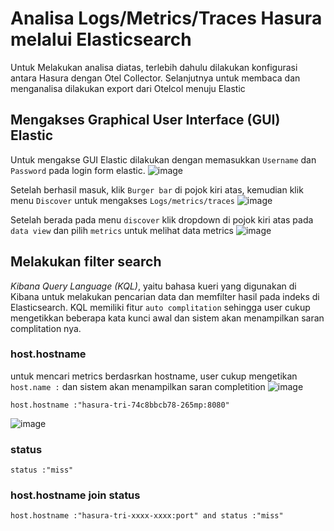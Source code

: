 # Analisa Logs/Metrics/Traces Hasura melalui Elasticsearch
Untuk Melakukan analisa diatas, terlebih dahulu dilakukan konfigurasi antara Hasura dengan Otel Collector. Selanjutnya untuk membaca dan menganalisa dilakukan export dari Otelcol menuju Elastic

## Mengakses Graphical User Interface (GUI) Elastic
Untuk mengakse GUI Elastic dilakukan dengan memasukkan `Username` dan `Password` pada login form elastic.
![image](https://github.com/user-attachments/assets/accb4ea6-466b-437d-bd82-fb05f261fdf1)

Setelah berhasil masuk, klik `Burger bar` di pojok kiri atas, kemudian klik menu `Discover` untuk mengakses `Logs/metrics/traces`
![image](https://github.com/user-attachments/assets/3a122f1b-2bd5-4282-b5ed-746f2bcef246)

Setelah berada pada menu `discover` klik dropdown di pojok kiri atas pada `data view` dan pilih `metrics` untuk melihat data metrics
![image](https://github.com/user-attachments/assets/196143b7-d589-4d50-8a9a-3c795141f476)


## Melakukan filter search
*Kibana Query Language (KQL)*, yaitu bahasa kueri yang digunakan di Kibana untuk melakukan pencarian data dan memfilter hasil pada indeks di Elasticsearch. KQL memiliki fitur `auto complitation` sehingga user cukup mengetikkan beberapa kata kunci awal dan sistem akan menampilkan saran complitation nya.

### host.hostname
untuk mencari metrics berdasrkan hostname, user cukup mengetikan `host.name :` dan sistem akan menampilkan saran completition
![image](https://github.com/user-attachments/assets/1cc6329a-e365-444a-99c9-9d0d21d5a727)
```KQL
host.hostname :"hasura-tri-74c8bbcb78-265mp:8080"
```
![image](https://github.com/user-attachments/assets/10d326d6-0351-44c0-b7a6-d97634a68756)

### status
```KQL
status :"miss" 
```
### host.hostname join status
```KQL
host.hostname :"hasura-tri-xxxx-xxxx:port" and status :"miss" 
```

